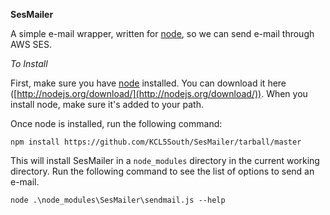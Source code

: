 **SesMailer**

A simple e-mail wrapper, written for [node](http://nodejs.org), so we can send e-mail through AWS SES.

*To Install*

First, make sure you have [node](http://nodejs.org) installed.  You can download it here ([http://nodejs.org/download/](http://nodejs.org/download/)).  When you install node, make sure it's added to your path.

Once node is installed, run the following command:

    npm install https://github.com/KCL5South/SesMailer/tarball/master

This will install SesMailer in a `node_modules` directory in the current working directory.  Run the following command to see the list of options to send an e-mail.

    node .\node_modules\SesMailer\sendmail.js --help

